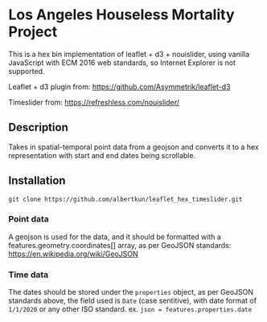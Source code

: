# Los Angeles Houseless Mortality Project

This is a hex bin implementation of leaflet + d3 + nouislider, using vanilla JavaScript with ECM 2016 web standards, so Internet Explorer is not supported.

Leaflet + d3 plugin from:
https://github.com/Asymmetrik/leaflet-d3

Timeslider from:
https://refreshless.com/nouislider/
## Description
Takes in spatial-temporal point data from a geojson and converts it to a hex representation with start and end dates being scrollable.

## Installation
`git clone https://github.com/albertkun/leaflet_hex_timeslider.git`

### Point data
A geojson is used for the data, and it should be formatted with a features.geometry.coordinates[] array, as per GeoJSON standards:
https://en.wikipedia.org/wiki/GeoJSON

### Time data
The dates should be stored under the `properties` object, as per GeoJSON standards above, the field used is `Date` (case sentitive), with date format of `1/1/2020` or any other ISO standard.
ex. `json = features.properties.date`
